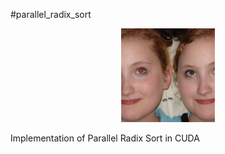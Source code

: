 #parallel_radix_sort
<center><img src="./redeye_mashup.png" width=150></center>

Implementation of Parallel Radix Sort in CUDA

